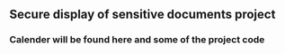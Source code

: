 ## Secure display of sensitive documents project

### Calender will be found here and some of the project code


